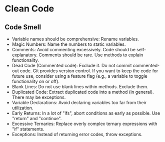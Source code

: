 # Clean Code

## Code Smell

- Variable names should be comprehensive: Rename variables.
- Magic Numbers: Name the numbers to static variables.
- Comments: Avoid commenting excessively. Code should be self-explanatory. Comments should be rare. Use methods to explain functionality.
- Dead Code (Commented code): Exclude it. Do not commit commented-out code. Git provides version control. If you want to keep the code for future use, consider using a feature flag (e.g., a variable to toggle functionality on or off).
- Blank Lines: Do not use blank lines within methods. Exclude them.
- Duplicated Code: Extract duplicated code into a method (in general). There may be exceptions.
- Variable Declarations: Avoid declaring variables too far from their utilization.
- Early Returns: In a lot of "ifs", abort conditions as early as possible. Use "return" and "continue".
- Excessive Ternaries: Replace overly complex ternary expressions with "if" statements.
- Exceptions: Instead of returning error codes, throw exceptions.
